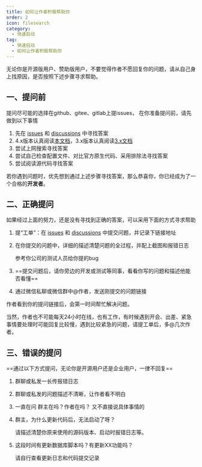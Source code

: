 ```yaml
---
title: 如何让作者积极帮助你
order: 2
icon: filesearch
category:
  - 快速启动
tag:
  - 快速启动
  - 如何让作者积极帮助你
---
```


无论你是开源版用户、赞助版用户，不要觉得作者不愿回复你的问题，请从自己身上找原因，是否按照下述步骤寻求帮助。



## 一、提问前

提问尽可能的选择在github、gitee、gitlab上提issues， 在你准备提问前，请先做到以下事情

1. 先在 [issues](https://github.com/zuihou/lamp-cloud/issues) 和 [discussions](https://github.com/zuihou/lamp-cloud/discussions) 中寻找答案
2. 4.x版本认真阅读[本文档](./简介.md)，3.x版本认真阅读[3.x文档](https://www.kancloud.cn/zuihou/zuihou-admin-cloud)
3. 尝试上网搜索寻找答案
4. 尝试自己检查配置文件、对比官方原生代码、采用排除法寻找答案
5. 尝试阅读源代码寻找答案

若你遇到问题时，优先想到通过上述步骤寻找答案，那么恭喜你，你已经成为了一个合格的**开发者**。



## 二、正确提问

如果经过上面的努力，还是没有寻找到正确的答案，可以采用下面的方式寻求帮助

1. 提“工单”：在 [issues](https://github.com/zuihou/lamp-cloud/issues) 和 [discussions](https://github.com/zuihou/lamp-cloud/discussions) 中提交问题，并记录下链接地址

2. 在你提交的问题中，详细的描述清楚问题的全过程，并配上截图和报错日志

   参考你公司的测试人员给你提的bug

3. ==提交问题后，请你旁边的开发或测试等同事，看看你写的问题和描述他能否看懂==

4. 通过微信私聊或微信群中@作者，发送刚提交的问题链接

作者看到你的提问链接后，会第一时间帮忙解决问题。 

当然，作者也不可能每天24小时在线，也有工作，有时候遇到开会、出差、紧急事情要处理时可能回复比较慢，遇到比较紧急的问题，请提工单后，多@几次作者。



## 三、错误的提问

==通过以下方式提问，无论你是开源用户还是企业用户，一律不回复==

1. 群聊或私发一长传报错日志

2. 群聊或私发的问题描述不清晰，让作者看不明白

3. 一直在问 群主在吗？作者在吗？ 又不直接说具体事情的

4. 群主，为什么更新代码后，无法启动了呀？    

   请描述清楚你原来使用的源码版本、启动时报错日志等。

5. 这段时间有更新数据库脚本吗？有更新XX功能吗？

   请自行查看更新日志和代码提交记录

   

